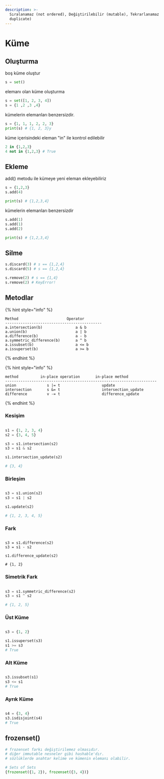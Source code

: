 ```yaml
---
description: >-
  Sıralanamaz (not ordered), Değiştirilebilir (mutable), Tekrarlanamaz (not
  duplicate)
---
```


# Küme

## Oluşturma

boş küme oluştur

```python
s = set()
```

elemanı olan küme oluşturma

```python
s = set([1, 2, 3, 4])
s = {1 ,2 ,3 ,4}
```

kümelerin elemanları benzersizdir.

```python
s = {1, 1, 1, 2, 2, 3}
print(s) # {1, 2, 3}y
```

küme içerisindeki eleman "in" ile kontrol edilebilir

```python
2 in {1,2,3}
4 not in {1,2,3} # True
```

## Ekleme

add() metodu ile kümeye yeni eleman ekleyebiliriz

```python
s = {1,2,3}
s.add(4) 

print(s) # {1,2,3,4}
```

kümelerin elemanları benzersizdir

```python
s.add(1)
s.add(1)
s.add(2)

print(s) # {1,2,3,4}
```

## Silme

```python
s.discard(3) # s == {1,2,4}
s.discard(5) # s == {1,2,4}

s.remove(2) # s == {1,4}
s.remove(2) # KeyError!
```

## Metodlar

{% hint style="info" %}
```
Method                      Operator
--------------------------------------------
a.intersection(b)               a & b
a.union(b)                      a | b
a.difference(b)                 a - b
a.symmetric_difference(b)       a ^ b
a.issubset(b)                   a <= b
a.issuperset(b)                 a >= b
```
{% endhint %}

{% hint style="info" %}
```
method          in-place operation       in-place method
---------------------------------------------------------------------
union              s |= t                   update
intersection       s &= t                   intersection_update
difference         v -= t                   difference_update
```
{% endhint %}

### Kesişim

<figure><img src="../../../.gitbook/assets/image (3).png" alt=""><figcaption></figcaption></figure>

```python
s1 = {1, 2, 3, 4}
s2 = {3, 4, 5}

s3 = s1.intersection(s2) 
s3 = s1 & s2 

s1.intersection_update(s2)

# {3, 4}
```

### Birleşim

<figure><img src="../../../.gitbook/assets/image (2).png" alt=""><figcaption></figcaption></figure>

```python
s3 = s1.union(s2) 
s3 = s1 | s2 

s1.update(s2)

# {1, 2, 3, 4, 5}
```

### Fark

<figure><img src="../../../.gitbook/assets/image.png" alt=""><figcaption></figcaption></figure>

```
s3 = s1.difference(s2) 
s3 = s1 - s2 

s1.difference_update(s2)

# {1, 2}
```

### Simetrik Fark

<figure><img src="../../../.gitbook/assets/image (1).png" alt=""><figcaption></figcaption></figure>

```python
s3 = s1.symmetric_difference(s2) 
s3 = s1 ^ s2 

# {1, 2, 5}
```

### Üst Küme

<figure><img src="../../../.gitbook/assets/image (6).png" alt=""><figcaption></figcaption></figure>

```python
s3 = {1, 2}

s1.issuperset(s3)
s1 >= s3
# True
```

### Alt Küme

<figure><img src="../../../.gitbook/assets/image (7).png" alt=""><figcaption></figcaption></figure>

```python
s3.issubset(s1) 
s3 <= s1
# True
```

### Ayrık Küme

<figure><img src="../../../.gitbook/assets/image (4).png" alt=""><figcaption></figcaption></figure>

```python
s4 = {3, 4}
s3.isdisjoint(s4) 
# True
```

## frozenset()

```python
# frozenset farkı değiştirilemez olmasıdır. 
# diğer immutable nesneler gibi hashable'dır. 
# sözlüklerde anahtar kelime ve kümenin elemanı olabilir.

# Sets of Sets
{frozenset({1, 2}), frozenset({3, 4})}
```
